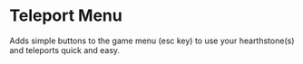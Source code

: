 # Teleport Menu
Adds simple buttons to the game menu (esc key) to use your hearthstone(s) and teleports quick and easy.
